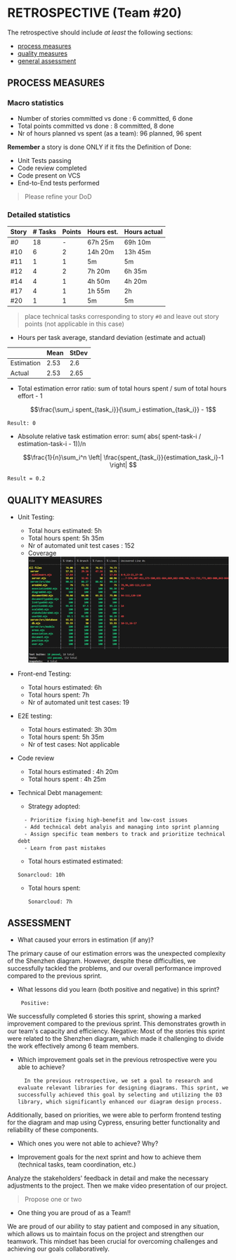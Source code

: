 RETROSPECTIVE (Team #20)
=====================================

The retrospective should include _at least_ the following
sections:

- [process measures](#process-measures)
- [quality measures](#quality-measures)
- [general assessment](#assessment)

## PROCESS MEASURES 

### Macro statistics

- Number of stories committed vs done : 6 committed, 6 done
- Total points committed vs done : 8 committed, 8 done
- Nr of hours planned vs spent (as a team): 96 planned, 96 spent

**Remember**  a story is done ONLY if it fits the Definition of Done:
 
- Unit Tests passing
- Code review completed
- Code present on VCS
- End-to-End tests performed

> Please refine your DoD 

### Detailed statistics

| Story  | # Tasks | Points | Hours est. | Hours actual |
|--------|---------|--------|------------|--------------|
| _#0_   |   18    |    -   |  67h 25m   |  69h 10m     |
| #10    |    6    |    2   |   14h 20m  |  13h 45m     |
| #11    |    1    |    1   |        5m  |       5m     |
| #12    |    4    |    2   |    7h 20m  |    6h 35m    |
| #14    |    4    |    1   |    4h 50m  |    4h 20m    |
| #17    |    4    |    1   |    1h 55m  |    2h        |
| #20    |    1    |    1   |        5m  |       5m     |





   

> place technical tasks corresponding to story `#0` and leave out story points (not applicable in this case)

- Hours per task average, standard deviation (estimate and actual)

|            | Mean | StDev |
|------------|------|-------|
| Estimation |  2.53| 2.6   | 
| Actual     |  2.53| 2.65  |

- Total estimation error ratio: sum of total hours spent / sum of total hours effort - 1

    $$\frac{\sum_i spent_{task_i}}{\sum_i estimation_{task_i}} - 1$$
>
    Result: 0
    
- Absolute relative task estimation error: sum( abs( spent-task-i / estimation-task-i - 1))/n

    $$\frac{1}{n}\sum_i^n \left| \frac{spent_{task_i}}{estimation_task_i}-1 \right| $$

>
    Result = 0.2

  
## QUALITY MEASURES 

- Unit Testing:
  - Total hours estimated: 5h
  - Total hours spent: 5h 35m
  - Nr of automated unit test cases : 152
  - Coverage
   ![Alt text](./immagini/testCoverage.png)


- Front-end Testing:
  - Total hours estimated: 6h
  - Total hours spent: 7h
  - Nr of automated unit test cases: 19


- E2E testing:
  - Total hours estimated: 3h 30m
  - Total hours spent: 5h 35m
  - Nr of test cases: Not applicable


- Code review 
  - Total hours estimated : 4h 20m
  - Total hours spent : 4h 25m


- Technical Debt management:
  - Strategy adopted:  
  > 
        - Prioritize fixing high-benefit and low-cost issues
        - Add technical debt analyis and managing into sprint planning
        - Assign specific team members to track and prioritize technical debt
        - Learn from past mistakes

  - Total hours estimated estimated:
  >
      Sonarcloud: 10h 
  - Total hours spent: 
    > 
        Sonarcloud: 7h 
  


## ASSESSMENT

- What caused your errors in estimation (if any)?

 The primary cause of our estimation errors was the unexpected complexity of the Shenzhen diagram. However, despite these difficulties, we successfully tackled the problems, and our overall performance improved compared to the previous sprint.

- What lessons did you learn (both positive and negative) in this sprint?

       Positive:
We successfully completed 6 stories this sprint, showing a marked improvement compared to the previous sprint. This demonstrates growth in our team's capacity and efficiency.
      Negative:
Most of the stories this sprint were related to the Shenzhen diagram, which made it challenging to divide the work effectively among 6 team members.


- Which improvement goals set in the previous retrospective were you able to achieve?

        In the previous retrospective, we set a goal to research and evaluate relevant libraries for designing diagrams. This sprint, we successfully achieved this goal by selecting and utilizing the D3 library, which significantly enhanced our diagram design process. 
Additionally, based on priorities, we were able to perform frontend testing for the diagram and map using Cypress, ensuring better functionality and reliability of these components.

  
- Which ones you were not able to achieve? Why?

- Improvement goals for the next sprint and how to achieve them (technical tasks, team coordination, etc.)

 Analyze the stakeholders' feedback in detail and make the necessary adjustments to the project. Then we make video presentation of our project.

> Propose one or two

- One thing you are proud of as a Team!!

 We are proud of our ability to stay patient and composed in any situation, which allows us to maintain focus on the project and strengthen our teamwork. This mindset has been crucial for overcoming challenges and achieving our goals collaboratively.
